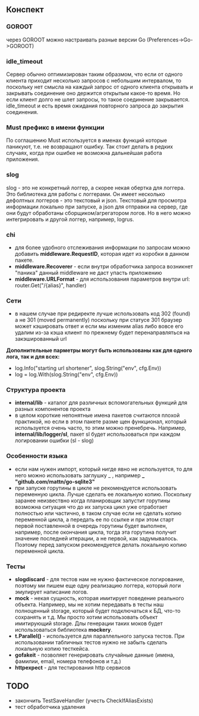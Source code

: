 ## Конспект
### GOROOT
через GOROOT можно настраивать разные версии Go (Preferences->Go->GOROOT)
### idle_timeout
Сервер обычно оптимизирован таким образмом, что если от одного клиента приходит несколько 
запросов с небольшим интервалом, то поскольку нет смысла на каждый запрос от одного клиента
открывать и закрывать соединение оно держится открытым какое-то время. Но если клиент долго 
не шлет запросы, то такое соединение закрывается. idle_timeout и есть время ожидания повторного
запроса до закрытия соединения.

### Must префикс в имени функции
По соглашению Must используется в именах функций которые паникуют, т.е. не возвращают ошибку.
Так стоит делать в редких случаях, когда при ошибке не возможна дальнейшая работа приложения.

### slog
slog - это не конкретный логгер, а скорее некая обертка для логгера. Это библиотека для работы
с логгерами. Он имеет несколько дефолтных логгеров - это текстовый и json. Текстовый для просмотра
информации локально при запуске, а json для отправки на сервер, где они будут обработаны сборщиком/агрегатором
логов. Но в него можно интегрировать и другой логгер, например, logrus.

### chi
- для более удобного отслеживания информации по запросам можно добавить **middleware.RequestID**, которая идет из 
коробки в данном пакете.
- **middleware.Recoverer** - если внутри обработчика запроса возникнет "паника" данный middleware не даст упасть приложению
- **middleware.URLFormat** - для использования параметров внутри url: router.Get("/{alias}", handler)

### Сети
- в нашем случае при редиректе лучше использовать код 302 (found) а не 301 (moved permanently) поскольку при статусе
301 браузер может кэшировать ответ и если мы изменим alias либо вовсе его удалим из-за кэша клиент по прежнему будет
перенаправляться на закэшированный url

**Дополнительные парметры могут быть использованы как для одного лога, так и для всех:**
- log.Info("starting url shortener", slog.String("env", cfg.Env))
- log = log.With(slog.String("env", cfg.Env))

### Структура проекта
- **internal/lib** - каталог для различных вспомогательных функций для разных компонентов проекта
- в целом короткие непонятные имена пакетов считаются плохой практикой, но если в этом пакете разме
щен функционал, который используется очень часто, то этим можно пренебречь. Например, **internal/lib/logger/sl**, пакет sl
будет использоваться при каждом логировании ошибки (sl - slog)

### Особенности языка
- если нам нужен импорт, который нигде явно не используется, то для него можно использовать
заглушку _ , например **_ "github.com/mattn/go-sqlite3"**
- при запуске горутины в цикле не рекомендуется использовать переменную цикла. Лучше сделать ее локальную копию.
Поскольку заранее неизвествно когда планировщик запустит горутины возможна ситуация что до их запуска цикл уже
отработает полностью или частично, в таком случае если не сделать копию переменной цикла, а передать ее по ссылке 
и при этом старт первой поставленной в очередь горутины будет выполнен, например, после окончания цикла, тогда эта
горутина получит значение последней итерации, а не первой, как задумывалось. Поэтому перед запуском рекомендуется 
делать локальную копию переменной цикла.

### Тесты
- **slogdiscard** - для тестов нам не нужно фактическое логирование, поэтому ми пишем еще одну реализацию логгера, 
который логи эмулирует написание логов.
- **mock** - некая сущность, которая имитирует поведение реального объекта. Например, мы не хотим передавать в тесты наш 
полноценный storage, который будет подключаться к БД, что-то сохранять и т.д. Мы просто хотим использовать объект
имитирующий storage. Длы генерации таких моков будет использоваться библиотека **mockery**.
- **t.Parallel()** - используется для параллельного запуска тестов. При использовании табличных тестов нужно не забыть 
сделать локальную копию тесткейса.
- **gofakeit** - позволяет генерировать случайные данные (имена, фамилии, email, номера телефонов и т.д.)
- **httpexpect** - для тестирования http сервисов

## TODO
- закончить TestSaveHandler (учесть CheckIfAliasExists)
- тест обработчика удаления